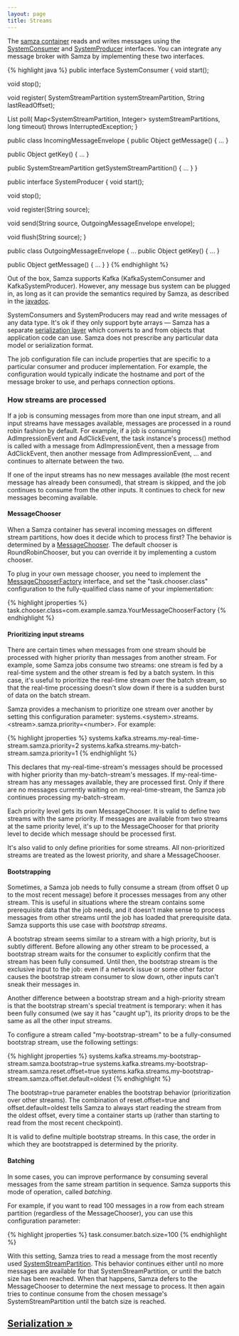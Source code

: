 ```yaml
---
layout: page
title: Streams
---
```

<!--
   Licensed to the Apache Software Foundation (ASF) under one or more
   contributor license agreements.  See the NOTICE file distributed with
   this work for additional information regarding copyright ownership.
   The ASF licenses this file to You under the Apache License, Version 2.0
   (the "License"); you may not use this file except in compliance with
   the License.  You may obtain a copy of the License at

       http://www.apache.org/licenses/LICENSE-2.0

   Unless required by applicable law or agreed to in writing, software
   distributed under the License is distributed on an "AS IS" BASIS,
   WITHOUT WARRANTIES OR CONDITIONS OF ANY KIND, either express or implied.
   See the License for the specific language governing permissions and
   limitations under the License.
-->

The [samza container](samza-container.html) reads and writes messages using the [SystemConsumer](../api/javadocs/org/apache/samza/system/SystemConsumer.html) and [SystemProducer](../api/javadocs/org/apache/samza/system/SystemProducer.html) interfaces. You can integrate any message broker with Samza by implementing these two interfaces.

{% highlight java %}
public interface SystemConsumer {
  void start();

  void stop();

  void register(
      SystemStreamPartition systemStreamPartition,
      String lastReadOffset);

  List<IncomingMessageEnvelope> poll(
      Map<SystemStreamPartition, Integer> systemStreamPartitions,
      long timeout)
    throws InterruptedException;
}

public class IncomingMessageEnvelope {
  public Object getMessage() { ... }

  public Object getKey() { ... }

  public SystemStreamPartition getSystemStreamPartition() { ... }
}

public interface SystemProducer {
  void start();

  void stop();

  void register(String source);

  void send(String source, OutgoingMessageEnvelope envelope);

  void flush(String source);
}

public class OutgoingMessageEnvelope {
  ...
  public Object getKey() { ... }

  public Object getMessage() { ... }
}
{% endhighlight %}

Out of the box, Samza supports Kafka (KafkaSystemConsumer and KafkaSystemProducer). However, any message bus system can be plugged in, as long as it can provide the semantics required by Samza, as described in the [javadoc](../api/javadocs/org/apache/samza/system/SystemConsumer.html).

SystemConsumers and SystemProducers may read and write messages of any data type. It's ok if they only support byte arrays &mdash; Samza has a separate [serialization layer](serialization.html) which converts to and from objects that application code can use. Samza does not prescribe any particular data model or serialization format.

The job configuration file can include properties that are specific to a particular consumer and producer implementation. For example, the configuration would typically indicate the hostname and port of the message broker to use, and perhaps connection options.

### How streams are processed

If a job is consuming messages from more than one input stream, and all input streams have messages available, messages are processed in a round robin fashion by default. For example, if a job is consuming AdImpressionEvent and AdClickEvent, the task instance's process() method is called with a message from AdImpressionEvent, then a message from AdClickEvent, then another message from AdImpressionEvent, ... and continues to alternate between the two.

If one of the input streams has no new messages available (the most recent message has already been consumed), that stream is skipped, and the job continues to consume from the other inputs. It continues to check for new messages becoming available.

#### MessageChooser

When a Samza container has several incoming messages on different stream partitions, how does it decide which to process first? The behavior is determined by a [MessageChooser](../api/javadocs/org/apache/samza/system/chooser/MessageChooser.html). The default chooser is RoundRobinChooser, but you can override it by implementing a custom chooser.

To plug in your own message chooser, you need to implement the [MessageChooserFactory](../api/javadocs/org/apache/samza/system/chooser/MessageChooserFactory.html) interface, and set the "task.chooser.class" configuration to the fully-qualified class name of your implementation:

{% highlight jproperties %}
task.chooser.class=com.example.samza.YourMessageChooserFactory
{% endhighlight %}

#### Prioritizing input streams

There are certain times when messages from one stream should be processed with higher priority than messages from another stream. For example, some Samza jobs consume two streams: one stream is fed by a real-time system and the other stream is fed by a batch system. In this case, it's useful to prioritize the real-time stream over the batch stream, so that the real-time processing doesn't slow down if there is a sudden burst of data on the batch stream.

Samza provides a mechanism to prioritize one stream over another by setting this configuration parameter: systems.&lt;system&gt;.streams.&lt;stream&gt;.samza.priority=&lt;number&gt;. For example:

{% highlight jproperties %}
systems.kafka.streams.my-real-time-stream.samza.priority=2
systems.kafka.streams.my-batch-stream.samza.priority=1
{% endhighlight %}

This declares that my-real-time-stream's messages should be processed with higher priority than my-batch-stream's messages. If my-real-time-stream has any messages available, they are processed first. Only if there are no messages currently waiting on my-real-time-stream, the Samza job continues processing my-batch-stream.

Each priority level gets its own MessageChooser. It is valid to define two streams with the same priority. If messages are available from two streams at the same priority level, it's up to the MessageChooser for that priority level to decide which message should be processed first.

It's also valid to only define priorities for some streams. All non-prioritized streams are treated as the lowest priority, and share a MessageChooser.

#### Bootstrapping

Sometimes, a Samza job needs to fully consume a stream (from offset 0 up to the most recent message) before it processes messages from any other stream. This is useful in situations where the stream contains some prerequisite data that the job needs, and it doesn't make sense to process messages from other streams until the job has loaded that prerequisite data. Samza supports this use case with *bootstrap streams*.

A bootstrap stream seems similar to a stream with a high priority, but is subtly different. Before allowing any other stream to be processed, a bootstrap stream waits for the consumer to explicitly confirm that the stream has been fully consumed. Until then, the bootstrap stream is the exclusive input to the job: even if a network issue or some other factor causes the bootstrap stream consumer to slow down, other inputs can't sneak their messages in.

Another difference between a bootstrap stream and a high-priority stream is that the bootstrap stream's special treatment is temporary: when it has been fully consumed (we say it has "caught up"), its priority drops to be the same as all the other input streams.

To configure a stream called "my-bootstrap-stream" to be a fully-consumed bootstrap stream, use the following settings:

{% highlight jproperties %}
systems.kafka.streams.my-bootstrap-stream.samza.bootstrap=true
systems.kafka.streams.my-bootstrap-stream.samza.reset.offset=true
systems.kafka.streams.my-bootstrap-stream.samza.offset.default=oldest
{% endhighlight %}

The bootstrap=true parameter enables the bootstrap behavior (prioritization over other streams). The combination of reset.offset=true and offset.default=oldest tells Samza to always start reading the stream from the oldest offset, every time a container starts up (rather than starting to read from the most recent checkpoint).

It is valid to define multiple bootstrap streams. In this case, the order in which they are bootstrapped is determined by the priority.

#### Batching

In some cases, you can improve performance by consuming several messages from the same stream partition in sequence. Samza supports this mode of operation, called *batching*.

For example, if you want to read 100 messages in a row from each stream partition (regardless of the MessageChooser), you can use this configuration parameter:

{% highlight jproperties %}
task.consumer.batch.size=100
{% endhighlight %}

With this setting, Samza tries to read a message from the most recently used [SystemStreamPartition](../api/javadocs/org/apache/samza/system/SystemStreamPartition.html). This behavior continues either until no more messages are available for that SystemStreamPartition, or until the batch size has been reached. When that happens, Samza defers to the MessageChooser to determine the next message to process. It then again tries to continue consume from the chosen message's SystemStreamPartition until the batch size is reached.

## [Serialization &raquo;](serialization.html)

